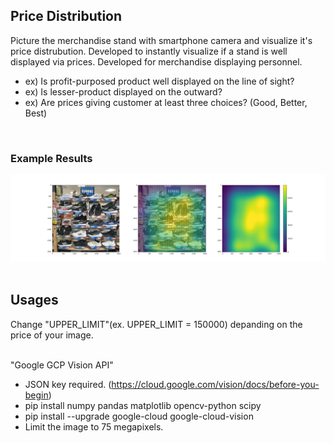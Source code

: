 ## Price Distribution
Picture the merchandise stand with smartphone camera and visualize it's price distrubution. 
Developed to instantly visualize if a stand is well displayed via prices. 
Developed for merchandise displaying personnel.
 - ex) Is profit-purposed product well displayed on the line of sight?
 - ex) Is lesser-product displayed on the outward?
 - ex) Are prices giving customer at least three choices? (Good, Better, Best)
<br />


### Example Results
![example](examples/sample_result_2.jpg)
<br /><br />


## Usages
Change "UPPER_LIMIT"(ex. UPPER_LIMIT = 150000) depanding on the price of your image.
<br /><br />


"Google GCP Vision API"
 - JSON key required. (https://cloud.google.com/vision/docs/before-you-begin)
 - pip install numpy pandas matplotlib opencv-python scipy
 - pip install --upgrade google-cloud google-cloud-vision
 - Limit the image to 75 megapixels.
<br /><br />
